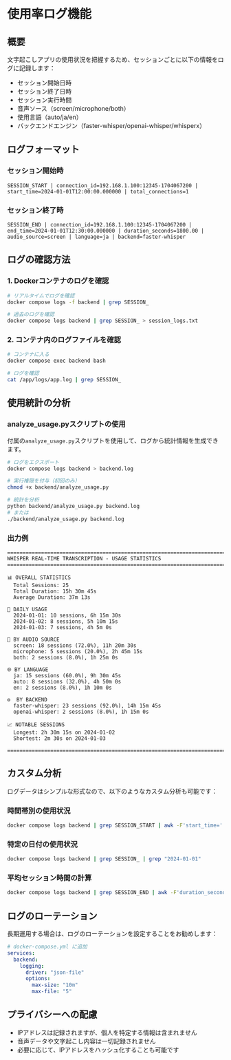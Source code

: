 # 使用率ログ機能

## 概要

文字起こしアプリの使用状況を把握するため、セッションごとに以下の情報をログに記録します：

- セッション開始日時
- セッション終了日時
- セッション実行時間
- 音声ソース（screen/microphone/both）
- 使用言語（auto/ja/en）
- バックエンドエンジン（faster-whisper/openai-whisper/whisperx）

## ログフォーマット

### セッション開始時
```
SESSION_START | connection_id=192.168.1.100:12345-1704067200 | start_time=2024-01-01T12:00:00.000000 | total_connections=1
```

### セッション終了時
```
SESSION_END | connection_id=192.168.1.100:12345-1704067200 | end_time=2024-01-01T12:30:00.000000 | duration_seconds=1800.00 | audio_source=screen | language=ja | backend=faster-whisper
```

## ログの確認方法

### 1. Dockerコンテナのログを確認
```bash
# リアルタイムでログを確認
docker compose logs -f backend | grep SESSION_

# 過去のログを確認
docker compose logs backend | grep SESSION_ > session_logs.txt
```

### 2. コンテナ内のログファイルを確認
```bash
# コンテナに入る
docker compose exec backend bash

# ログを確認
cat /app/logs/app.log | grep SESSION_
```

## 使用統計の分析

### analyze_usage.pyスクリプトの使用

付属の`analyze_usage.py`スクリプトを使用して、ログから統計情報を生成できます。

```bash
# ログをエクスポート
docker compose logs backend > backend.log

# 実行権限を付与（初回のみ）
chmod +x backend/analyze_usage.py

# 統計を分析
python backend/analyze_usage.py backend.log
# または
./backend/analyze_usage.py backend.log
```

### 出力例
```
================================================================================
WHISPER REAL-TIME TRANSCRIPTION - USAGE STATISTICS
================================================================================

📊 OVERALL STATISTICS
  Total Sessions: 25
  Total Duration: 15h 30m 45s
  Average Duration: 37m 13s

📅 DAILY USAGE
  2024-01-01: 10 sessions, 6h 15m 30s
  2024-01-02: 8 sessions, 5h 10m 15s
  2024-01-03: 7 sessions, 4h 5m 0s

🎤 BY AUDIO SOURCE
  screen: 18 sessions (72.0%), 11h 20m 30s
  microphone: 5 sessions (20.0%), 2h 45m 15s
  both: 2 sessions (8.0%), 1h 25m 0s

🌐 BY LANGUAGE
  ja: 15 sessions (60.0%), 9h 30m 45s
  auto: 8 sessions (32.0%), 4h 50m 0s
  en: 2 sessions (8.0%), 1h 10m 0s

⚙️  BY BACKEND
  faster-whisper: 23 sessions (92.0%), 14h 15m 45s
  openai-whisper: 2 sessions (8.0%), 1h 15m 0s

📈 NOTABLE SESSIONS
  Longest: 2h 30m 15s on 2024-01-02
  Shortest: 2m 30s on 2024-01-03

================================================================================
```

## カスタム分析

ログデータはシンプルな形式なので、以下のようなカスタム分析も可能です：

### 時間帯別の使用状況
```bash
docker compose logs backend | grep SESSION_START | awk -F'start_time=' '{print $2}' | cut -d'T' -f2 | cut -d':' -f1 | sort | uniq -c
```

### 特定の日付の使用状況
```bash
docker compose logs backend | grep SESSION_ | grep "2024-01-01"
```

### 平均セッション時間の計算
```bash
docker compose logs backend | grep SESSION_END | awk -F'duration_seconds=' '{print $2}' | awk '{sum+=$1; count++} END {print "Average:", sum/count, "seconds"}'
```

## ログのローテーション

長期運用する場合は、ログのローテーションを設定することをお勧めします：

```yaml
# docker-compose.yml に追加
services:
  backend:
    logging:
      driver: "json-file"
      options:
        max-size: "10m"
        max-file: "5"
```

## プライバシーへの配慮

- IPアドレスは記録されますが、個人を特定する情報は含まれません
- 音声データや文字起こし内容は一切記録されません
- 必要に応じて、IPアドレスをハッシュ化することも可能です
